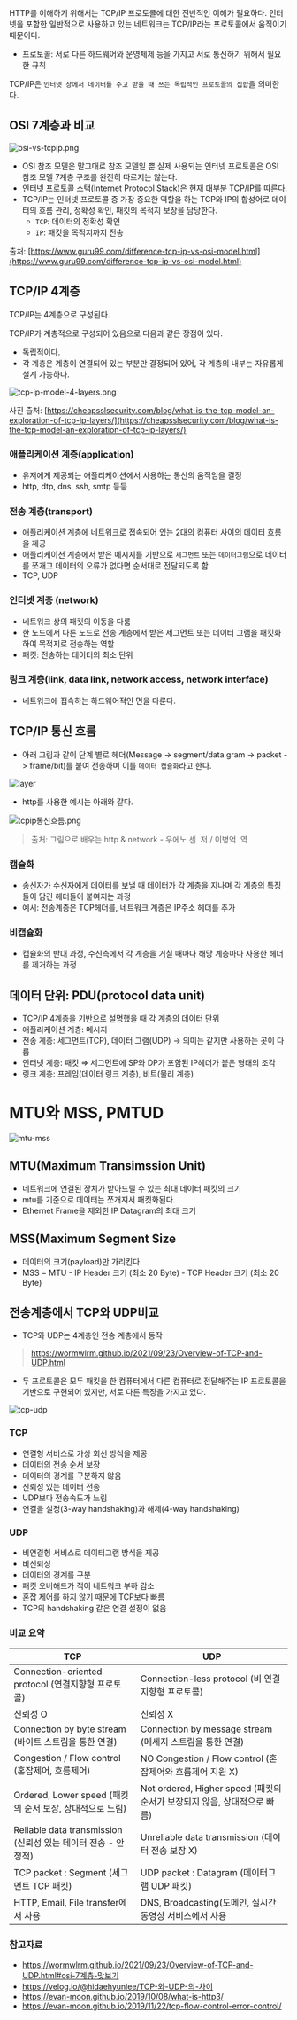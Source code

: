HTTP를 이해하기 위해서는 TCP/IP 프로토콜에 대한 전반적인 이해가 필요하다. 인터넷을 포함한 일반적으로 사용하고 있는 네트워크는 TCP/IP라는 프로토콜에서 움직이기 때문이다.

- 프로토콜: 서로 다른 하드웨어와 운영체제 등을 가지고 서로 통신하기 위해서 필요한 규칙

TCP/IP은 `인터넷 상에서 데이터를 주고 받을 때 쓰는 독립적인 프로토콜의 집합`을 의미한다.

## OSI 7계층과 비교

![osi-vs-tcpip.png](./osi-vs-tcpip.png)

- OSI 참조 모델은 말그대로 참조 모델일 뿐 실제 사용되는 인터넷 프로토콜은 OSI 참조 모델 7계층 구조를 완전히 따르지는 않는다.
- 인터넷 프로토콜 스택(Internet Protocol Stack)은 현재 대부분 TCP/IP를 따른다.
- TCP/IP는 인터넷 프로토콜 중 가장 중요한 역할을 하는 TCP와 IP의 합성어로 데이터의 흐름 관리, 정확성 확인, 패킷의 목적지 보장을 담당한다.
  - `TCP`: 데이터의 정확성 확인
  - `IP`: 패킷을 목적지까지 전송

출처: [https://www.guru99.com/difference-tcp-ip-vs-osi-model.html](https://www.guru99.com/difference-tcp-ip-vs-osi-model.html)

## TCP/IP 4계층

TCP/IP는 4계층으로 구성된다.

TCP/IP가 계층적으로 구성되어 있음으로 다음과 같은 장점이 있다.

- 독립적이다.
- 각 계층은 계층이 연결되어 있는 부분만 결정되어 있어, 각 계층의 내부는 자유롭게 설계 가능하다.

![tcp-ip-model-4-layers.png](./tcp-ip-model-4-layers.png)

사진 출처: [https://cheapsslsecurity.com/blog/what-is-the-tcp-model-an-exploration-of-tcp-ip-layers/](https://cheapsslsecurity.com/blog/what-is-the-tcp-model-an-exploration-of-tcp-ip-layers/)

### 애플리케이션 계층(application)

- 유저에게 제공되는 애플리케이션에서 사용하는 통신의 움직임을 결정
- http, dtp, dns, ssh, smtp 등등

### 전송 계층(transport)

- 애플리케이션 계층에 네트워크로 접속되어 있는 2대의 컴퓨터 사이의 데이터 흐름을 제공
- 애플리케이션 계층에서 받은 메시지를 기반으로 `세그먼트` 또는 `데이터그램`으로 데이터를 쪼개고 데이터의 오류가 없다면 순서대로 전달되도록 함
- TCP, UDP

### 인터넷 계층 (network)

- 네트워크 상의 패킷의 이동을 다룸
- 한 노드에서 다른 노드로 전송 계층에서 받은 세그먼트 또는 데이터 그램을 패킷화하여 목적지로 전송하는 역할
- 패킷: 전송하는 데이터의 최소 단위

### 링크 계층(link, data link, network access, network interface)

- 네트워크에 접속하는 하드웨어적인 면을 다룬다.

## TCP/IP 통신 흐름

- 아래 그림과 같이 단계 별로 헤더(Message -> segment/data gram -> packet -> frame/bit)를 붙여 전송하며 이를 `데이터 캡슐화`라고 한다.

![layer](./layer.png)

- http를 사용한 예시는 아래와 같다.

![tcpip통신흐름.png](./tcpip%ED%86%B5%EC%8B%A0%ED%9D%90%EB%A6%84.png)

> 출처: 그림으로 배우는 http & network - 우에노 센  저 / 이병억  역

### 캡슐화

- 송신자가 수신자에게 데이터를 보낼 때 데이터가 각 계층을 지나며 각 계층의 특징들이 담긴 헤더들이 붙여지는 과정
- 예시: 전송계층은 TCP헤더를, 네트워크 계층은 IP주소 헤더를 추가

### 비캡슐화

- 캡슐화의 반대 과정, 수신측에서 각 계층을 거칠 때마다 해당 계층마다 사용한 헤더를 제거하는 과정

## 데이터 단위: PDU(protocol data unit)

- TCP/IP 4계층을 기반으로 설명했을 때 각 계층의 데이터 단위
- 애플리케이션 계층: 메시지
- 전송 계층: 세그먼트(TCP), 데이터 그램(UDP) → 의미는 같지만 사용하는 곳이 다름
- 인터넷 계층: 패킷 ⇒ 세그먼트에 SP와 DP가 포함된 IP헤더가 붙은 형태의 조각
- 링크 계층: 프레임(데이터 링크 계층), 비트(물리 계층)

# MTU와 MSS, PMTUD

![mtu-mss](mtu-mss.png)

## MTU(Maximum Transimssion Unit)

- 네트워크에 연결된 장치가 받아드릴 수 있는 최대 데이터 패킷의 크기
- mtu를 기준으로 데이터는 쪼개져서 패킷화된다.
- Ethernet Frame을 제외한 IP Datagram의 최대 크기

## MSS(Maximum Segment Size

- 데이터의 크기(payload)만 가리킨다.
- MSS = MTU - IP Header 크기 (최소 20 Byte) - TCP Header 크기 (최소 20 Byte)

## 전송계층에서 TCP와 UDP비교

- TCP와 UDP는 4계층인 전송 계층에서 동작

> https://wormwlrm.github.io/2021/09/23/Overview-of-TCP-and-UDP.html

- 두 프로토콜은 모두 패킷을 한 컴퓨터에서 다른 컴퓨터로 전달해주는 IP 프로토콜을 기반으로 구현되어 있지만, 서로 다른 특징을 가지고 있다.

![tcp-udp](./tcp-udp-compare.png)

### TCP

- 연결형 서비스로 가상 회선 방식을 제공
- 데이터의 전송 순서 보장
- 데이터의 경계를 구분하지 않음
- 신뢰성 있는 데이터 전송
- UDP보다 전송속도가 느림
- 연결을 설정(3-way handshaking)과 해제(4-way handshaking)

### UDP

- 비연결형 서비스로 데이터그램 방식을 제공
- 비신뢰성
- 데이터의 경계를 구분
- 패킷 오버해드가 적어 네트워크 부하 감소
- 혼잡 제어를 하지 않기 때문에 TCP보다 빠름
- TCP의 handshaking 같은 연결 설정이 없음

### 비교 요약

| TCP                                                           | UDP                                                                      |
| ------------------------------------------------------------- | ------------------------------------------------------------------------ |
| Connection-oriented protocol (연결지향형 프로토콜)            | Connection-less protocol (비 연결지향형 프로토콜)                        |
| 신뢰성 O                                                      | 신뢰성 X                                                                 |
| Connection by byte stream (바이트 스트림을 통한 연결)         | Connection by message stream (메세지 스트림을 통한 연결)                 |
| Congestion / Flow control (혼잡제어, 흐름제어)                | NO Congestion / Flow control (혼잡제어와 흐름제어 지원 X)                |
| Ordered, Lower speed (패킷의 순서 보장, 상대적으로 느림)      | Not ordered, Higher speed (패킷의 순서가 보장되지 않음, 상대적으로 빠름) |
| Reliable data transmission (신뢰성 있는 데이터 전송 - 안정적) | Unreliable data transmission (데이터 전송 보장 X)                        |
| TCP packet : Segment (세그먼트 TCP 패킷)                      | UDP packet : Datagram (데이터그램 UDP 패킷)                              |
| HTTP, Email, File transfer에서 사용                           | DNS, Broadcasting(도메인, 실시간 동영상 서비스에서 사용                  |

### 참고자료

- https://wormwlrm.github.io/2021/09/23/Overview-of-TCP-and-UDP.html#osi-7계층-맛보기
- https://velog.io/@hidaehyunlee/TCP-와-UDP-의-차이
- https://evan-moon.github.io/2019/10/08/what-is-http3/
- https://evan-moon.github.io/2019/11/22/tcp-flow-control-error-control/
